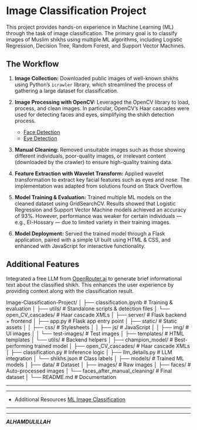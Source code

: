 # Image Classification Project
This project provides hands-on experience in Machine Learning (ML) through the task of image classification. The primary goal is to classify images of Muslim shikhs using multiple ML algorithms, including Logistic Regression, Decision Tree, Random Forest, and Support Vector Machines.


## The Workflow
1. **Image Collection:** Downloaded public images of well-known shikhs using Python’s `icrawler` library, which streamlined the process of gathering a large dataset for classification.
   
2. **Image Processing with OpenCV:** Leveraged the OpenCV library to load, process, and clean images. In particular, OpenCV’s Haar cascades were used for detecting faces and eyes, simplifying the shikh detection process.
   * [Face Detection](https://github.com/opencv/opencv/blob/4.x/data/haarcascades/haarcascade_frontalface_default.xml)
   * [Eye Detection](https://github.com/opencv/opencv/blob/4.x/data/haarcascades/haarcascade_eye.xml)
     
3. **Manual Cleaning:** Removed unsuitable images such as those showing different individuals, poor-quality images, or irrelevant content (downloaded by the crawler) to ensure high-quality training data.
   
4. **Feature Extraction with Wavelet Transform:** Applied wavelet transformation to extract key facial features such as eyes and nose. The implementation was adapted from solutions found on Stack Overflow.
  
5. **Model Training & Evaluation:** Trained multiple ML models on the cleaned dataset using GridSearchCV. Results showed that Logistic Regression and Support Vector Machine models achieved an accuracy of 93%. However, performance was weaker for certain individuals — e.g., El-Hossary — due to limited variety in their training images.
   
6. **Model Deployment:** Served the trained model through a Flask application, paired with a simple UI built using HTML & CSS, and enhanced with JavaScript for interactive functionality.


## Additional Features
Integrated a free LLM from [OpenRouter.ai](https://openrouter.ai/) to generate brief informational text about the classified shikh. This enhances the user experience by providing context along with the classification result.



Image-Classification-Project/
│
├── classification.ipynb                # Training & evaluation
│
├── utils/                               # Standalone scripts & detection files
│   └── open_CV_cascades/                # Haar cascade XMLs
│
├── server/                              # Flask backend + frontend
│   ├── app.py                           # Flask app entry point
│   ├── static/                          # Static assets
│   │   ├── css/                         # Stylesheets
│   │   ├── js/                          # JavaScript
│   │   ├── img/                         # UI images
│   │   └── test-images/                 # Test images
│   ├── templates/                       # HTML templates
│   └── utils/                           # Backend helpers
│       ├── champion_model/              # Best-performing trained model
│       ├── open_CV_cascades/            # Haar cascade XMLs
│       ├── classification.py            # Inference logic
│       ├── llm_details.py                # LLM integration
│       └── shikhs.json                   # Class labels
│
├── models/                              # Trained ML models
│
├── data/                                # Dataset
│   ├── images/                          # Raw images
│   ├── faces/                           # Auto-processed images
│   └── faces_after_manual_cleaning/     # Final dataset
│
└── README.md                            # Documentation



---
---
* Additional Resources
  [ML Image Classification](https://www.youtube.com/playlist?list=PLeo1K3hjS3uvaRHZLl-jLovIjBP14QTXc)
---
---
***ALHAMDULILLAH***
   

  
